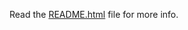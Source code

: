 Read the [README.html](https://antonioredondo.github.io/AntoniosCatsHome/react/README.htm) file for more info.